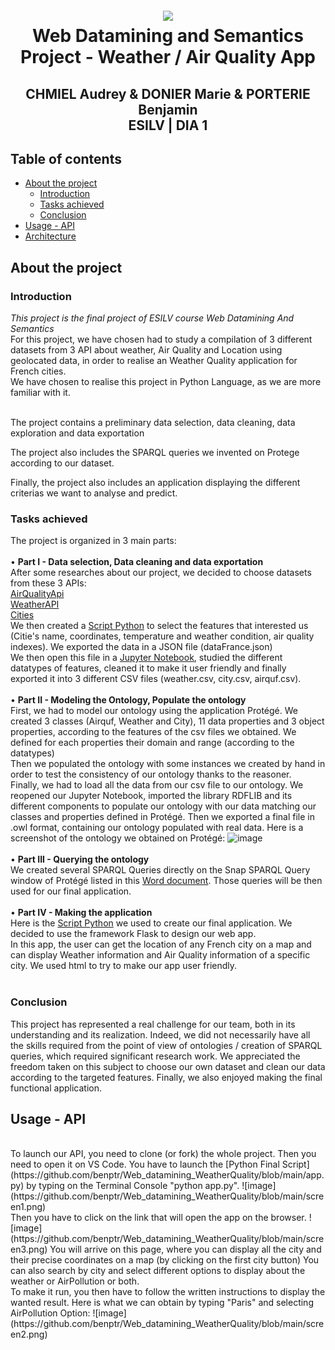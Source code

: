 <h1 align="center">
  <br>
   <img src=https://aqicn.org/images/aqicn.png>
  <br>
  Web Datamining and Semantics Project - Weather / Air Quality App 
  <h2 align="center">
    CHMIEL Audrey & DONIER Marie & PORTERIE Benjamin
    <br>
    ESILV | DIA 1
  </h2>
</h1> 

## Table of contents
  * [About the project](#about_the_project) <br>
    * [Introduction](#introduction)
    * [Tasks achieved](#tasks_achieved)
    * [Conclusion](#conclusion)
  * [Usage - API](#usage)
  * [Architecture](#architecture)


## About the project

### Introduction

*This project is the final project of ESILV course Web Datamining And Semantics* 
<br>
For this project, we have chosen had to study a compilation of 3 different datasets from 3 API about weather, Air Quality and Location using geolocated data, in order to realise an Weather Quality application for French cities. <br> We have chosen to realise this project in Python Language, as we are more familiar with it. 

<br> 
The project contains a preliminary data selection, data cleaning, data exploration and data exportation 

The project also includes the SPARQL queries we invented on Protege according to our dataset.

Finally, the project also includes an application displaying the different criterias we want to analyse and predict.  

### Tasks achieved 

The project is organized in 3 main parts: 
<br><br>
•	 **Part I - Data selection, Data cleaning and data exportation**
<br> After some researches about our project, we decided to choose datasets from these 3 APIs: <br> 
[AirQualityApi](https://aqicn.org/api/fr/) <br>
[WeatherAPI](https://openweathermap.org/api) <br>
[Cities](https://datahub.io/core/world-cities) <br>
We then created a [Script Python](https://github.com/benptr/Web_datamining_WeatherQuality/main/apiAirQuality.py) to select the features that interested us (Citie's name, coordinates, temperature and weather condition, air quality indexes). We exported the data in a JSON file (dataFrance.json)
<br>
We then open this file in a [Jupyter Notebook](https://github.com/benptr/Web_datamining_WeatherQuality/main/Data_creation_csv.ipynb), studied the different datatypes of features, cleaned it to make it user friendly and finally exported it into 3 different CSV files (weather.csv, city.csv, airquf.csv). 
<br><br>
•	 **Part II - Modeling the Ontology, Populate the ontology**
<br>
First, we had to model our ontology using the application Protégé. We created 3 classes (Airquf, Weather and City), 11 data properties and 3 object properties, according to the features of the csv files we obtained. We defined for each properties their domain and range (according to the datatypes)
<br> Then we populated the ontology with some instances we created by hand in order to test the consistency of our ontology thanks to the reasoner. 
<br>
Finally, we had to load all the data from our csv file to our ontology. We reopened our Jupyter Notebook, imported the library RDFLIB and its different components to populate our ontology with our data matching our classes and properties defined in Protégé. Then we exported a final file in .owl format, containing our ontology populated with real data. Here is a screenshot of the ontology we obtained on Protégé: 
![image](https://user-images.githubusercontent.com/61688477/159586390-7cfed3c3-1912-465a-973a-446b5a6d85f6.png) 
<br><br>
• **Part III - Querying the ontology**
<br> 
We created several SPARQL Queries directly on the Snap SPARQL Query window of Protégé listed in this [Word document](https://github.com/benptr/Web_datamining_WeatherQuality/main/SPARQL_QUERIES.docx). Those queries will be then used for our final application.
<br><br>
•  **Part IV - Making the application**
<br>
Here is the [Script Python](https://github.com/benptr/Web_datamining_WeatherQuality/blob/main/app.py) we used to create our final application. We decided to use the framework Flask to design our web app. <br> In this app, the user can get the location of any French city on a map and can display Weather information and Air Quality information of a specific city. We used html to try to make our app user friendly. 
<br> <br>
### Conclusion
This project has represented a real challenge for our team, both in its understanding and its realization. Indeed, we did not necessarily have all the skills required from the point of view of ontologies / creation of SPARQL queries, which required significant research work. We appreciated the freedom taken on this subject to choose our own dataset and clean our data according to the targeted features. Finally, we also enjoyed making the final functional application.

## Usage - API 
<br>
To launch our API, you need to clone (or fork) the whole project. 
Then you need to open it on VS Code.
You have to launch the [Python Final Script] (https://github.com/benptr/Web_datamining_WeatherQuality/blob/main/app.py) by typing on the Terminal Console "python app.py".
![image](https://github.com/benptr/Web_datamining_WeatherQuality/blob/main/screen1.png)
<br> Then you have to click on the link that will open the app on the browser.
![image](https://github.com/benptr/Web_datamining_WeatherQuality/blob/main/screen3.png)
You will arrive on this page, where you can display all the city and their precise coordinates on a map (by clicking on the first city button)
You can also search by city and select different options to display about the weather or AirPollution or both. <br> 
To make it run, you then have to follow the written instructions to display the wanted result. Here is what we can obtain by typing "Paris" and selecting AirPollution Option: 
![image](https://github.com/benptr/Web_datamining_WeatherQuality/blob/main/screen2.png)
